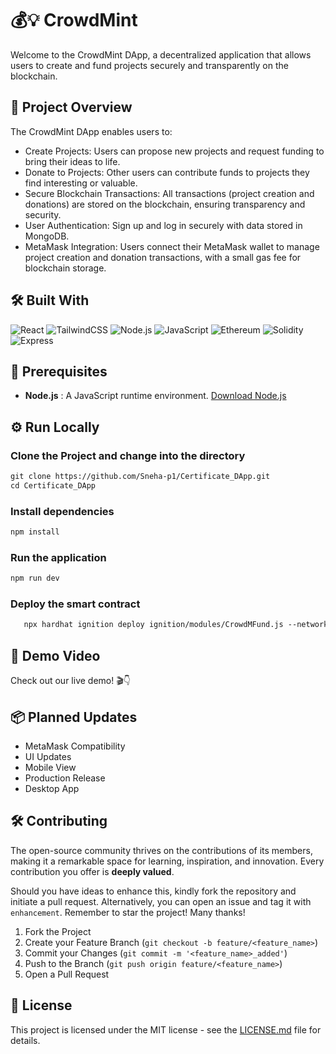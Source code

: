 # 💰💡 CrowdMint
Welcome to the CrowdMint DApp, a decentralized application that allows users to create and fund projects securely and transparently on the blockchain. 
## 📝 Project Overview
The CrowdMint DApp enables users to:

- Create Projects: Users can propose new projects and request funding to bring their ideas to life.
- Donate to Projects: Other users can contribute funds to projects they find interesting or valuable.
- Secure Blockchain Transactions: All transactions (project creation and donations) are stored on the blockchain, ensuring transparency and security.
- User Authentication: Sign up and log in securely with data stored in MongoDB.
- MetaMask Integration: Users connect their MetaMask wallet to manage project creation and donation transactions, with a small gas fee for blockchain storage.
## 🛠️ Built With

![React](https://img.shields.io/badge/-React-61DAFB?style=flat-square&logo=React&logoColor=black)
![TailwindCSS](https://img.shields.io/badge/-TailwindCSS-38B2AC?style=flat-square&logo=TailwindCSS&logoColor=white)
![Node.js](https://img.shields.io/badge/-Node.js-339933?style=flat-square&logo=Node.js&logoColor=white)
![JavaScript](https://img.shields.io/badge/-JavaScript-F7DF1E?style=flat-square&logo=JavaScript&logoColor=black)
![Ethereum](https://img.shields.io/badge/-Ethereum-3C3C3D?style=flat-square&logo=Ethereum&logoColor=white)
![Solidity](https://img.shields.io/badge/-Solidity-363636?style=flat-square&logo=Solidity&logoColor=white)
![Express](https://img.shields.io/badge/-Express-000000?style=flat-square&logo=Express&logoColor=white)

## 📢 Prerequisites

- **Node.js** : A JavaScript runtime environment. [Download Node.js](https://nodejs.org/)
## ⚙️ Run Locally

### Clone the Project and change into the directory
```html
git clone https://github.com/Sneha-p1/Certificate_DApp.git
cd Certificate_DApp
```
### Install dependencies
```html
npm install
```
### Run the application
```html
npm run dev
```
### Deploy the smart contract

```html
   npx hardhat ignition deploy ignition/modules/CrowdMFund.js --network <network-name>
```
## 🎥 Demo Video

Check out our live demo! 🎬👇 <br>
<a href="">
<img src=" " width='500'/>
</a>

## 📦 Planned Updates

- MetaMask Compatibility
- UI Updates
- Mobile View
- Production Release
- Desktop App

## 🛠️ Contributing
The open-source community thrives on the contributions of its members, making it a remarkable space for learning, inspiration, and innovation. Every contribution you offer is **deeply valued**.

Should you have ideas to enhance this, kindly fork the repository and initiate a pull request. Alternatively, you can open an issue and tag it with `enhancement`. Remember to star the project! Many thanks!

1. Fork the Project
2. Create your Feature Branch (`git checkout -b feature/<feature_name>`)
3. Commit your Changes (`git commit -m '<feature_name>_added'`)
4. Push to the Branch (`git push origin feature/<feature_name>`)
5. Open a Pull Request

## 📜 License

This project is licensed under the MIT license - see the [LICENSE.md](https://github.com/Sneha-p1/Certificate_DApp/blob/main/License) file for details.

